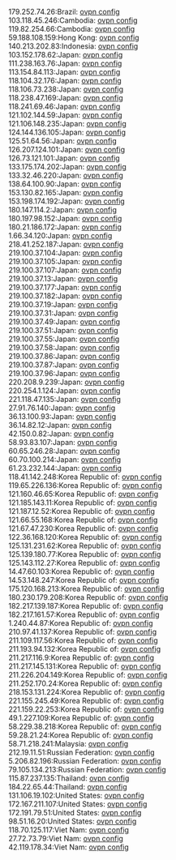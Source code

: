 179.252.74.26:Brazil: [ovpn config](vpn/179_252_74_26.ovpn)  
103.118.45.246:Cambodia: [ovpn config](vpn/103_118_45_246.ovpn)  
119.82.254.66:Cambodia: [ovpn config](vpn/119_82_254_66.ovpn)  
59.188.108.159:Hong Kong: [ovpn config](vpn/59_188_108_159.ovpn)  
140.213.202.83:Indonesia: [ovpn config](vpn/140_213_202_83.ovpn)  
103.152.178.62:Japan: [ovpn config](vpn/103_152_178_62.ovpn)  
111.238.163.76:Japan: [ovpn config](vpn/111_238_163_76.ovpn)  
113.154.84.113:Japan: [ovpn config](vpn/113_154_84_113.ovpn)  
118.104.32.176:Japan: [ovpn config](vpn/118_104_32_176.ovpn)  
118.106.73.238:Japan: [ovpn config](vpn/118_106_73_238.ovpn)  
118.238.47.169:Japan: [ovpn config](vpn/118_238_47_169.ovpn)  
118.241.69.46:Japan: [ovpn config](vpn/118_241_69_46.ovpn)  
121.102.144.59:Japan: [ovpn config](vpn/121_102_144_59.ovpn)  
121.106.148.235:Japan: [ovpn config](vpn/121_106_148_235.ovpn)  
124.144.136.105:Japan: [ovpn config](vpn/124_144_136_105.ovpn)  
125.51.64.56:Japan: [ovpn config](vpn/125_51_64_56.ovpn)  
126.207.124.101:Japan: [ovpn config](vpn/126_207_124_101.ovpn)  
126.73.121.101:Japan: [ovpn config](vpn/126_73_121_101.ovpn)  
133.175.174.202:Japan: [ovpn config](vpn/133_175_174_202.ovpn)  
133.32.46.220:Japan: [ovpn config](vpn/133_32_46_220.ovpn)  
138.64.100.90:Japan: [ovpn config](vpn/138_64_100_90.ovpn)  
153.130.82.165:Japan: [ovpn config](vpn/153_130_82_165.ovpn)  
153.198.174.192:Japan: [ovpn config](vpn/153_198_174_192.ovpn)  
180.147.114.2:Japan: [ovpn config](vpn/180_147_114_2.ovpn)  
180.197.98.152:Japan: [ovpn config](vpn/180_197_98_152.ovpn)  
180.21.186.172:Japan: [ovpn config](vpn/180_21_186_172.ovpn)  
1.66.34.120:Japan: [ovpn config](vpn/1_66_34_120.ovpn)  
218.41.252.187:Japan: [ovpn config](vpn/218_41_252_187.ovpn)  
219.100.37.104:Japan: [ovpn config](vpn/219_100_37_104.ovpn)  
219.100.37.105:Japan: [ovpn config](vpn/219_100_37_105.ovpn)  
219.100.37.107:Japan: [ovpn config](vpn/219_100_37_107.ovpn)  
219.100.37.13:Japan: [ovpn config](vpn/219_100_37_13.ovpn)  
219.100.37.177:Japan: [ovpn config](vpn/219_100_37_177.ovpn)  
219.100.37.182:Japan: [ovpn config](vpn/219_100_37_182.ovpn)  
219.100.37.19:Japan: [ovpn config](vpn/219_100_37_19.ovpn)  
219.100.37.31:Japan: [ovpn config](vpn/219_100_37_31.ovpn)  
219.100.37.49:Japan: [ovpn config](vpn/219_100_37_49.ovpn)  
219.100.37.51:Japan: [ovpn config](vpn/219_100_37_51.ovpn)  
219.100.37.55:Japan: [ovpn config](vpn/219_100_37_55.ovpn)  
219.100.37.58:Japan: [ovpn config](vpn/219_100_37_58.ovpn)  
219.100.37.86:Japan: [ovpn config](vpn/219_100_37_86.ovpn)  
219.100.37.87:Japan: [ovpn config](vpn/219_100_37_87.ovpn)  
219.100.37.96:Japan: [ovpn config](vpn/219_100_37_96.ovpn)  
220.208.9.239:Japan: [ovpn config](vpn/220_208_9_239.ovpn)  
220.254.1.124:Japan: [ovpn config](vpn/220_254_1_124.ovpn)  
221.118.47.135:Japan: [ovpn config](vpn/221_118_47_135.ovpn)  
27.91.76.140:Japan: [ovpn config](vpn/27_91_76_140.ovpn)  
36.13.100.93:Japan: [ovpn config](vpn/36_13_100_93.ovpn)  
36.14.82.12:Japan: [ovpn config](vpn/36_14_82_12.ovpn)  
42.150.0.82:Japan: [ovpn config](vpn/42_150_0_82.ovpn)  
58.93.83.107:Japan: [ovpn config](vpn/58_93_83_107.ovpn)  
60.65.246.28:Japan: [ovpn config](vpn/60_65_246_28.ovpn)  
60.70.100.214:Japan: [ovpn config](vpn/60_70_100_214.ovpn)  
61.23.232.144:Japan: [ovpn config](vpn/61_23_232_144.ovpn)  
118.41.142.248:Korea Republic of: [ovpn config](vpn/118_41_142_248.ovpn)  
119.65.226.136:Korea Republic of: [ovpn config](vpn/119_65_226_136.ovpn)  
121.160.46.65:Korea Republic of: [ovpn config](vpn/121_160_46_65.ovpn)  
121.185.143.11:Korea Republic of: [ovpn config](vpn/121_185_143_11.ovpn)  
121.187.12.52:Korea Republic of: [ovpn config](vpn/121_187_12_52.ovpn)  
121.66.55.168:Korea Republic of: [ovpn config](vpn/121_66_55_168.ovpn)  
121.67.47.230:Korea Republic of: [ovpn config](vpn/121_67_47_230.ovpn)  
122.36.168.120:Korea Republic of: [ovpn config](vpn/122_36_168_120.ovpn)  
125.131.231.62:Korea Republic of: [ovpn config](vpn/125_131_231_62.ovpn)  
125.139.180.77:Korea Republic of: [ovpn config](vpn/125_139_180_77.ovpn)  
125.143.112.27:Korea Republic of: [ovpn config](vpn/125_143_112_27.ovpn)  
14.47.60.103:Korea Republic of: [ovpn config](vpn/14_47_60_103.ovpn)  
14.53.148.247:Korea Republic of: [ovpn config](vpn/14_53_148_247.ovpn)  
175.120.168.213:Korea Republic of: [ovpn config](vpn/175_120_168_213.ovpn)  
180.230.179.208:Korea Republic of: [ovpn config](vpn/180_230_179_208.ovpn)  
182.217.139.187:Korea Republic of: [ovpn config](vpn/182_217_139_187.ovpn)  
182.217.161.57:Korea Republic of: [ovpn config](vpn/182_217_161_57.ovpn)  
1.240.44.87:Korea Republic of: [ovpn config](vpn/1_240_44_87.ovpn)  
210.97.41.137:Korea Republic of: [ovpn config](vpn/210_97_41_137.ovpn)  
211.109.117.56:Korea Republic of: [ovpn config](vpn/211_109_117_56.ovpn)  
211.193.94.132:Korea Republic of: [ovpn config](vpn/211_193_94_132.ovpn)  
211.217.116.9:Korea Republic of: [ovpn config](vpn/211_217_116_9.ovpn)  
211.217.145.131:Korea Republic of: [ovpn config](vpn/211_217_145_131.ovpn)  
211.226.204.149:Korea Republic of: [ovpn config](vpn/211_226_204_149.ovpn)  
211.252.170.24:Korea Republic of: [ovpn config](vpn/211_252_170_24.ovpn)  
218.153.131.224:Korea Republic of: [ovpn config](vpn/218_153_131_224.ovpn)  
221.155.245.49:Korea Republic of: [ovpn config](vpn/221_155_245_49.ovpn)  
221.159.22.253:Korea Republic of: [ovpn config](vpn/221_159_22_253.ovpn)  
49.1.227.109:Korea Republic of: [ovpn config](vpn/49_1_227_109.ovpn)  
58.229.38.218:Korea Republic of: [ovpn config](vpn/58_229_38_218.ovpn)  
59.28.21.24:Korea Republic of: [ovpn config](vpn/59_28_21_24.ovpn)  
58.71.218.241:Malaysia: [ovpn config](vpn/58_71_218_241.ovpn)  
212.19.11.51:Russian Federation: [ovpn config](vpn/212_19_11_51.ovpn)  
5.206.82.196:Russian Federation: [ovpn config](vpn/5_206_82_196.ovpn)  
79.105.134.213:Russian Federation: [ovpn config](vpn/79_105_134_213.ovpn)  
115.87.237.135:Thailand: [ovpn config](vpn/115_87_237_135.ovpn)  
184.22.65.44:Thailand: [ovpn config](vpn/184_22_65_44.ovpn)  
131.106.19.102:United States: [ovpn config](vpn/131_106_19_102.ovpn)  
172.167.211.107:United States: [ovpn config](vpn/172_167_211_107.ovpn)  
172.191.79.51:United States: [ovpn config](vpn/172_191_79_51.ovpn)  
98.51.16.20:United States: [ovpn config](vpn/98_51_16_20.ovpn)  
118.70.125.117:Viet Nam: [ovpn config](vpn/118_70_125_117.ovpn)  
27.72.73.79:Viet Nam: [ovpn config](vpn/27_72_73_79.ovpn)  
42.119.178.34:Viet Nam: [ovpn config](vpn/42_119_178_34.ovpn)  
